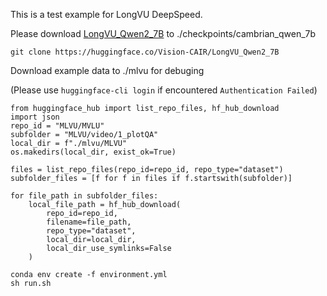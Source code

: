 This is a test example for LongVU DeepSpeed.

Please download [LongVU_Qwen2_7B](https://huggingface.co/Vision-CAIR/LongVU_Qwen2_7B) to ./checkpoints/cambrian_qwen_7b
```
git clone https://huggingface.co/Vision-CAIR/LongVU_Qwen2_7B
```

Download example data to ./mlvu for debuging

(Please use `huggingface-cli login` if encountered `Authentication Failed`)

```
from huggingface_hub import list_repo_files, hf_hub_download
import json
repo_id = "MLVU/MVLU"
subfolder = "MLVU/video/1_plotQA"
local_dir = f"./mlvu/MLVU"
os.makedirs(local_dir, exist_ok=True)

files = list_repo_files(repo_id=repo_id, repo_type="dataset")
subfolder_files = [f for f in files if f.startswith(subfolder)]

for file_path in subfolder_files:
    local_file_path = hf_hub_download(
        repo_id=repo_id,
        filename=file_path,
        repo_type="dataset",
        local_dir=local_dir,
        local_dir_use_symlinks=False
    )
```

```
conda env create -f environment.yml
sh run.sh
```

